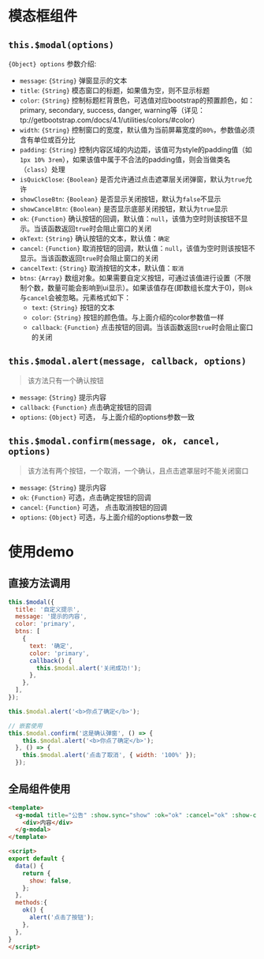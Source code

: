 # 模态框组件

## `this.$modal(options)`
`{Object} options` 参数介绍:
- `message`: `{String}` 弹窗显示的文本
- `title`: `{String}` 模态窗口的标题，如果值为空，则不显示标题
- `color`: `{String}` 控制标题栏背景色，可选值对应bootstrap的预置颜色，如：primary, secondary, success, danger, warning等（详见：  tp://getbootstrap.com/docs/4.1/utilities/colors/#color）
- `width`: `{String}` 控制窗口的宽度，默认值为当前屏幕宽度的`80%`，参数值必须含有单位或百分比
- `padding`: `{String}` 控制内容区域的内边距，该值可为style的padding值（如`1px 10% 3rem`），如果该值中属于不合法的padding值，则会当做类名（`class`）处理
- `isQuickClose`: `{Boolean}` 是否允许通过点击遮罩层关闭弹窗，默认为`true`允许
- `showCloseBtn`: `{Boolean}` 是否显示关闭按钮，默认为`false`不显示
- `showCancelBtn`: `{Boolean}` 是否显示底部关闭按钮，默认为`true`显示
- `ok`: `{Function}` 确认按钮的回调，默认值：`null`，该值为空时则该按钮不显示。当该函数返回`true`时会阻止窗口的关闭
- `okText`: `{String}` 确认按钮的文本，默认值：`确定`
- `cancel`: `{Function}` 取消按钮的回调，默认值：`null`，该值为空时则该按钮不显示。当该函数返回`true`时会阻止窗口的关闭
- `cancelText`: `{String}` 取消按钮的文本，默认值：`取消`
- `btns`: `{Array}` 数组对象。如果需要自定义按钮，可通过该值进行设置（不限制个数，数量可能会影响到ui显示）。如果该值存在(即数组长度大于0)，则`ok`与`cancel`会被忽略。元素格式如下：
  - `text`: `{String}` 按钮的文本
  - `color`: `{String}` 按钮的颜色值。与上面介绍的color参数值一样
  - `callback`: `{Function}` 点击按钮的回调。当该函数返回`true`时会阻止窗口的关闭

## `this.$modal.alert(message, callback, options)`
> 该方法只有一个确认按钮
- `message`: `{String}` 提示内容
- `callback`: `{Function}` 点击确定按钮的回调
- `options`: `{Object}` 可选， 与上面介绍的options参数一致

## `this.$modal.confirm(message, ok, cancel, options)`
> 该方法有两个按钮，一个取消，一个确认，且点击遮罩层时不能关闭窗口
- `message`: `{String}` 提示内容
- `ok`: `{Function}` 可选，点击确定按钮的回调
- `cancel`: `{Function}` 可选， 点击取消按钮的回调
- `options`: `{Object}` 可选，与上面介绍的options参数一致

# 使用demo

## 直接方法调用
```js
this.$modal({
  title: '自定义提示',
  message: '提示的内容',
  color: 'primary',
  btns: [
    {
      text: '确定',
      color: 'primary',
      callback() {
        this.$modal.alert('关闭成功!');
      },
    },
  ],
});

this.$modal.alert('<b>你点了确定</b>');

// 嵌套使用
this.$modal.confirm('这是确认弹窗', () => {
    this.$modal.alert('<b>你点了确定</b>');
  }, () => {
    this.$modal.alert('点击了取消', { width: '100%' });
  });
```

## 全局组件使用
```html
<template>
  <g-modal title="公告" :show.sync="show" :ok="ok" :cancel="ok" :show-close-btn="true">
    <div>内容</div>
  </g-modal>
</template>

<script>
export default {
  data() {
    return {
      show: false,
    };
  },
  methods:{
    ok() {
      alert('点击了按钮');
    },
  },
}
</script>
```